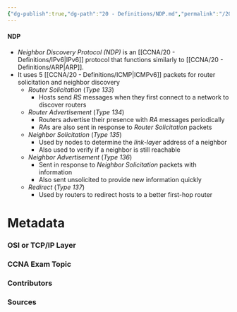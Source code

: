 ```yaml
---
{"dg-publish":true,"dg-path":"20 - Definitions/NDP.md","permalink":"/20-definitions/ndp/","tags":["defs_ccna"]}
---
```


#### NDP
- *Neighbor Discovery Protocol (NDP)* is an [[CCNA/20 - Definitions/IPv6\|IPv6]] protocol that functions similarly to [[CCNA/20 - Definitions/ARP\|ARP]].
- It uses 5 [[CCNA/20 - Definitions/ICMP\|ICMPv6]] packets for router solicitation and neighbor discovery
	- *Router Solicitation* (*Type 133*)
		- Hosts send *RS* messages when they first connect to a network to discover routers
	- *Router Advertisement* (*Type 134*)
		- Routers advertise their presence with *RA* messages periodically
		- *RA*s are also sent in response to *Router Solicitation* packets
	- *Neighbor Solicitation* (*Type 135*)
		- Used by nodes to determine the *link-layer* address of a neighbor
		- Also used to verify if a neighbor is still reachable
	- *Neighbor Advertisement* (*Type 136*)
		- Sent in response to *Neighbor Solicitation* packets with information
		- Also sent unsolicited to provide new information quickly
	- *Redirect* (*Type 137*)
		- Used by routers to redirect hosts to a better first-hop router



# Metadata
### OSI or TCP/IP Layer

### CCNA Exam Topic

### Contributors

### Sources
